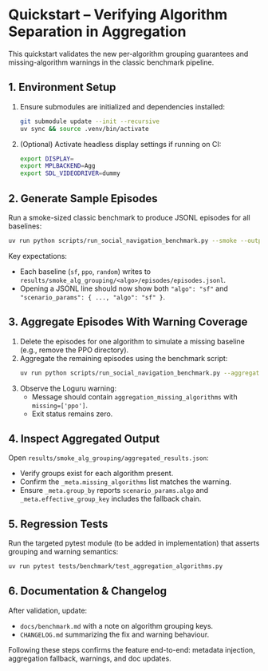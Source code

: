 # Quickstart – Verifying Algorithm Separation in Aggregation

This quickstart validates the new per-algorithm grouping guarantees and missing-algorithm warnings in the classic benchmark pipeline.

## 1. Environment Setup
1. Ensure submodules are initialized and dependencies installed:
   ```bash
   git submodule update --init --recursive
   uv sync && source .venv/bin/activate
   ```
2. (Optional) Activate headless display settings if running on CI:
   ```bash
   export DISPLAY=
   export MPLBACKEND=Agg
   export SDL_VIDEODRIVER=dummy
   ```

## 2. Generate Sample Episodes
Run a smoke-sized classic benchmark to produce JSONL episodes for all baselines:
```bash
uv run python scripts/run_social_navigation_benchmark.py --smoke --output-root results/smoke_alg_grouping
```
Key expectations:
- Each baseline (`sf`, `ppo`, `random`) writes to `results/smoke_alg_grouping/<algo>/episodes/episodes.jsonl`.
- Opening a JSONL line should now show both `"algo": "sf"` and `"scenario_params": { ..., "algo": "sf" }`.

## 3. Aggregate Episodes With Warning Coverage
1. Delete the episodes for one algorithm to simulate a missing baseline (e.g., remove the PPO directory).
2. Aggregate the remaining episodes using the benchmark script:
   ```bash
   uv run python scripts/run_social_navigation_benchmark.py --aggregate-only --episodes-root results/smoke_alg_grouping
   ```
3. Observe the Loguru warning:
   - Message should contain `aggregation_missing_algorithms` with `missing=['ppo']`.
   - Exit status remains zero.

## 4. Inspect Aggregated Output
Open `results/smoke_alg_grouping/aggregated_results.json`:
- Verify groups exist for each algorithm present.
- Confirm the `_meta.missing_algorithms` list matches the warning.
- Ensure `_meta.group_by` reports `scenario_params.algo` and `_meta.effective_group_key` includes the fallback chain.

## 5. Regression Tests
Run the targeted pytest module (to be added in implementation) that asserts grouping and warning semantics:
```bash
uv run pytest tests/benchmark/test_aggregation_algorithms.py
```

## 6. Documentation & Changelog
After validation, update:
- `docs/benchmark.md` with a note on algorithm grouping keys.
- `CHANGELOG.md` summarizing the fix and warning behaviour.

Following these steps confirms the feature end-to-end: metadata injection, aggregation fallback, warnings, and doc updates.
